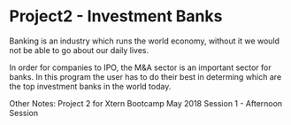 # Project2 - Investment Banks

Banking is an industry which runs the world economy, without it we would not be able to go about our daily lives.

In order for companies to IPO, the M&A sector is an important sector for banks. In this program the user has to do their best in determing which are the top investment banks in the world today. 

Other Notes:
Project 2 for Xtern Bootcamp
May 2018
Session 1 - Afternoon Session